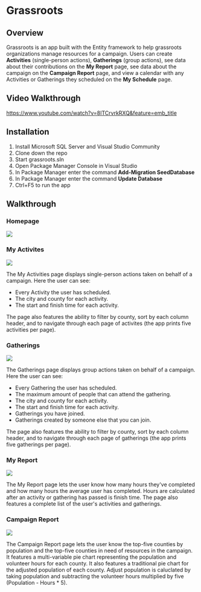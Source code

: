 # Grassroots

## Overview
Grassroots is an app built with the Entity framework to help grassroots organizations manage resources for a campaign.  Users can create **Activities** (single-person actions), **Gatherings** (group actions), see data about their contributions on the **My Report** page, see data about the campaign on the **Campaign Report** page, and view a calendar with any Activities or Gatherings they scheduled on the **My Schedule** page.  

## Video Walkthrough
https://www.youtube.com/watch?v=8ITCrvrkRXQ&feature=emb_title

## Installation
1.  Install Microsoft SQL Server and Visual Studio Community
2.  Clone down the repo
3.  Start grassroots.sln
4.  Open Package Manager Console in Visual Studio
5.  In Package Manager enter the command **Add-Migration SeedDatabase**
6.  In Package Manager enter the command **Update Database**
7.  Ctrl+F5 to run the app

## Walkthrough

### Homepage
<img src="https://user-images.githubusercontent.com/62182071/103713943-7fe9a880-4f8b-11eb-8452-11d75af2c19d.png">

### My Activites
<img src="https://user-images.githubusercontent.com/62182071/103714488-c390e200-4f8c-11eb-8e0a-64a31d3f3669.png">

The My Activities page displays single-person actions taken on behalf of a campaign.  Here the user can see:
* Every Activity the user has scheduled.
* The city and county for each activity.
* The start and finish time for each activity.

The page also features the ability to filter by county, sort by each column header, and to navigate through each page of activites (the app prints five activities per page).

### Gatherings
<img src="https://user-images.githubusercontent.com/62182071/103718861-bf1cf700-4f95-11eb-8390-b84ee3a5f098.png">

The Gatherings page displays group actions taken on behalf of a campaign.  Here the user can see:
* Every Gathering the user has scheduled.
* The maximum amount of people that can attend the gathering.
* The city and county for each activity.
* The start and finish time for each activity.
* Gatherings you have joined.
* Gatherings created by someone else that you can join.

The page also features the ability to filter by county, sort by each column header, and to navigate through each page of gatherings (the app prints five gatherings per page).

### My Report

<img src="https://user-images.githubusercontent.com/62182071/103726471-ff38a580-4fa6-11eb-9c91-0e2d343ee952.png">

The My Report page lets the user know how many hours they've completed and how many hours the average user has completed.  Hours are calculated after an activity or gathering has passed is finish time.  The page also features a complete list of the user's activities and gatherings.

### Campaign Report

<img src="https://user-images.githubusercontent.com/62182071/103728160-3446f700-4fab-11eb-9098-d1c14f5c0b2a.png">

The Campaign Report page lets the user know the top-five counties by population and the top-five counties in need of resources in the campaign.  It features a multi-variable pie chart representing the population and volunteer hours for each county.  It also features a traditional pie chart for the adjusted population of each county.  Adjust population is caluclated by taking population and subtracting the volunteer hours multiplied by five (Population - Hours * 5).
